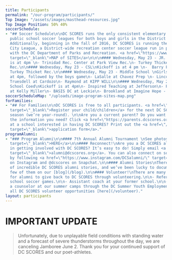 ```yaml
---
title: Participants
permalink: "/our-program/participants/"
Top Image: "/assets/images/masthead-resources.jpg"
Top Image Position: 50% 40%
soccerSchedule:
- "## Soccer Schedule\n\nDC SCORES runs the only consistent elementary and middle
  public school soccer leagues for both boys and girls in the District of Columbia.
  Additionally, beginning in the fall of 2016, DC SCORES is running the DC SCORES
  City League, a District-wide recreation center soccer league run in partnership
  with the DC Department of Parks and Recreation. <a href=\"https://www.google.com/maps/d/u/0/viewer?mid=1ArueGtkLKryfnhjFva-7hHSZlD8&ll=38.8939219214454%2C-77.01469049999997&z=12\"
  target=\"_blank\">MAP of SITES</a>\n\n\n#### Wednesday, May 23 - JR. Scores \nKickoff
  is at 4pm \n- Trinidad Rec. Center at Park View Rec.\n- Turkey Thicket Rec. at Upshur
  Rec.\n\n#### Wednesday, May 23 - CSL\nKickoff is at 4 pm \n-  Barry Farms Rec. at
  Turkey Thicket Rec.\n\n#### Wednesday, May 23 - Middle School \nGirls game starts
  at 4pm, followed by the boys game\n- LaSalle at Chavez Prep \n- Lincoln at Brightwood\n-
  Truesdell at Cardozo\n- Raymond at KIPP WILL\n\n#### Wednesday, May 23 - Middle
  School Coed\nKickoff is at 4pm\n- Inspired Teaching at Jefferson\n- Paul Public
  at Kelly Miller\n- BASIS DC at Leckie\n- Brookland at Imagine Hope - Tolson"
soccerScheduleMap: "/uploads/image-program-sites-map.png"
forFamilies:
- "## For Families\n\nDC SCORES is free to all participants. <a href=\"http://register.dcscores.org\"
  target=\"_blank\">Register your child/children</a> for the next DC SCORES programming
  season (we’re year-round). \n\nAre you a current parent? Do you want to get all
  the information you need? Click <a href=\"https://parents.dcscores.org/\" target=\"_blank\">HERE</a>\n\nWork
  at a school interested in having DC SCORES? Print out the <a href=\"/uploads/dc-scores-new-school-application-2017.pdf\"
  target=\"_blank\">application form</a>."
programAlumni:
- "### Program Alumni\n\n#### 7th Annual Alumni Tournament \nSee photos <a href=\"https://www.flickr.com/photos/dcscorespictures/albums/72157691961383872\"
  target=\"_blank\">HERE</a>\n\n#### Reconnect!\nAre you a DC SCORES alumnus interested
  in getting involved with DC SCORES? It’s easy to do! Simply email <a href=\"mailto:alumni@dcscores.org\"
  target=\"_blank\">alumni@dcscores.org</a>. You can also connect on social media
  by following <a href=\"https://www.instagram.com/DCSalumni/\" target=\"_blank\">@DCSalumni</a>
  on Instagram and @dcscores on Snapchat.\n\n#### Alumni Stories\nThere are hundreds
  of incredible DC SCORES alumni stories, and we’ve been lucky to document just a
  few of them on our [blog](/blog).\n\n#### Volunteer!\nThere are many great ways
  for alumni to give back to DC SCORES through volunteering.\n\n- Referee elementary
  school soccer games.\n\n- Assistant coach at your former school.\n\n- Apply to be
  a counselor at our summer camps through the DC Summer Youth Employment Program (SYEP).\n\nView
  all DC SCORES volunteer opportunities [here](/volunteer)."
layout: participants
---
```


# **IMPORTANT UPDATE**

> Unfortunately, due to unplayable field conditions with standing water and a forecast of severe thunderstorms throughout the day, we are canceling Jamboree June 2. Thank you for your continued support of DC SCORES and our poet-athletes.